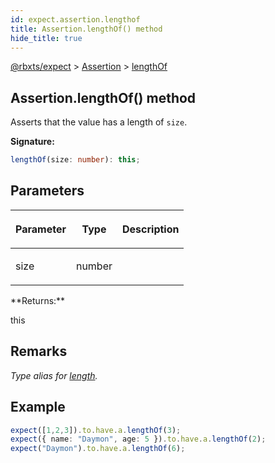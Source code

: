 ```yaml
---
id: expect.assertion.lengthof
title: Assertion.lengthOf() method
hide_title: true
---
```


[@rbxts/expect](./expect.md) &gt; [Assertion](./expect.assertion.md) &gt; [lengthOf](./expect.assertion.lengthof.md)

## Assertion.lengthOf() method

Asserts that the value has a length of `size`<!-- -->.

**Signature:**

```typescript
lengthOf(size: number): this;
```

## Parameters

<table><thead><tr><th>

Parameter


</th><th>

Type


</th><th>

Description


</th></tr></thead>
<tbody><tr><td>

size


</td><td>

number


</td><td>


</td></tr>
</tbody></table>
**Returns:**

this

## Remarks

_Type alias for [length](./expect.assertion.length.md)<!-- -->._

## Example


```ts
expect([1,2,3]).to.have.a.lengthOf(3);
expect({ name: "Daymon", age: 5 }).to.have.a.lengthOf(2);
expect("Daymon").to.have.a.lengthOf(6);
```
